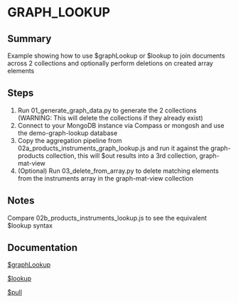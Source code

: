 # GRAPH_LOOKUP

## Summary

Example showing how to use $graphLookup or $lookup to join documents across 2
collections and optionally perform deletions on created array elements

## Steps

1. Run 01_generate_graph_data.py to generate the 2 collections (WARNING: This
will delete the collections if they already exist)
2. Connect to your MongoDB instance via Compass or mongosh and use the
demo-graph-lookup database
3. Copy the aggregation pipeline from 02a_products_instruments_graph_lookup.js
and run it against the graph-products collection, this will $out results into a
3rd collection, graph-mat-view
4. (Optional) Run 03_delete_from_array.py to delete matching elements from the
instruments array in the graph-mat-view collection

## Notes

Compare 02b_products_instruments_lookup.js to see the equivalent $lookup syntax

## Documentation

[$graphLookup](https://www.mongodb.com/docs/manual/reference/operator/aggregation/graphLookup/)  

[$lookup](https://www.mongodb.com/docs/manual/reference/operator/aggregation/lookup/)  

[$pull](https://www.mongodb.com/docs/manual/reference/operator/update/pull/)